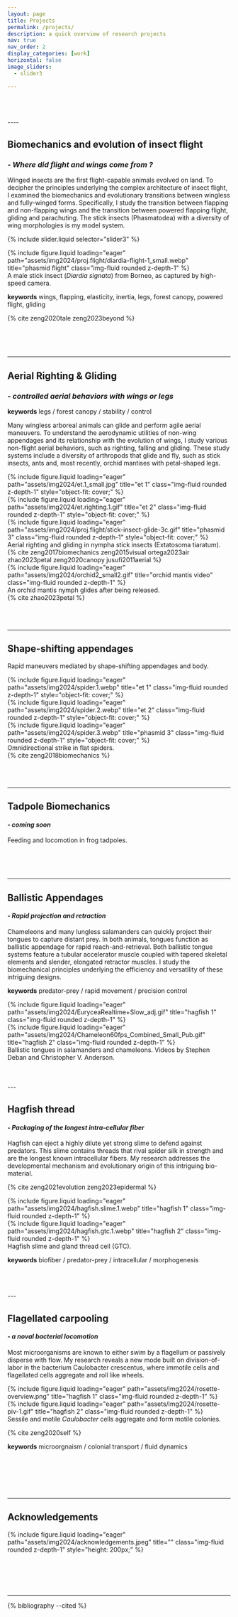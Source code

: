 ```yaml
---
layout: page
title: Projects
permalink: /projects/
description: a quick overview of research projects
nav: true
nav_order: 2
display_categories: [work]
horizontal: false
image_sliders:
  - slider3

---
```


<!-- Empty space separator -->
<div style="height: 50px;"></div>
----

## Biomechanics and evolution of insect flight 
### <em>- Where did flight and wings come from ?</em>

Winged insects are the first flight-capable animals evolved on land. To decipher the principles underlying the complex architecture of insect flight, I examined the biomechanics and evolutionary transitions between wingless and fully-winged forms. Specifically, I study the transition between flapping and non-flapping wings and the transition between powered flapping flight, gliding and parachuting. The stick insects (Phasmatodea) with a diversity of wing morphologies is my model system. 

{% include slider.liquid selector="slider3" %}



<div class="d-flex justify-content-center mt-3">
    <div class="col-md-6">
        {% include figure.liquid loading="eager" path="assets/img2024/proj.flight/diardia-flight-1_small.webp" title="phasmid flight" class="img-fluid rounded z-depth-1" %}
    </div>
</div>
<div class="caption text-center">
    A male stick insect (<em>Diardia signata</em>) from Borneo, as captured by high-speed camera.
</div>

<strong>keywords</strong>
wings, flapping, elasticity, inertia, legs, forest canopy, powered flight, gliding 

{% cite zeng2020tale zeng2023beyond %}


<!-- Empty space separator -->
<div style="height: 50px;"></div>

---- 
## Aerial Righting & Gliding 
### <em>- controlled aerial behaviors with wings or legs</em>

<strong>keywords</strong>
legs / forest canopy / stability / control 

Many wingless arboreal animals can glide and perform agile aerial maneuvers. To understand the aerodynamic utilities of non-wing appendages and its relationship with the evolution of wings, I study various non-flight aerial behaviors, such as righting, falling and gliding. These study systems include a diversity of arthropods that glide and fly, such as stick insects, ants and, most recently, orchid mantises with petal-shaped legs. 



<div class="row">
    <div class="col-md-4 mt-3">
        {% include figure.liquid loading="eager" path="assets/img2024/et.1_small.jpg" title="et 1" class="img-fluid rounded z-depth-1" style="object-fit: cover;" %}
    </div>
    <div class="col-md-4 mt-3">
        {% include figure.liquid loading="eager" path="assets/img2024/et.righting.1.gif" title="et 2" class="img-fluid rounded z-depth-1" style="object-fit: cover;" %}
    </div>
    <div class="col-md-4 mt-3">
        {% include figure.liquid loading="eager" path="assets/img2024/proj.flight/stick-insect-glide-3c.gif" title="phasmid 3" class="img-fluid rounded z-depth-1" style="object-fit: cover;" %}
    </div>
</div>
<div class="caption text-center">
    Aerial righting and gliding in nympha stick insects (Extatosoma tiaratum).
</div>
{% cite zeng2017biomechanics zeng2015visual ortega2023air zhao2023petal zeng2020canopy jusufi2011aerial %}


<div class="d-flex justify-content-center mt-3">
    <div class="col-md-6">
        {% include figure.liquid loading="eager" path="assets/img2024/orchid2_small2.gif" title="orchid mantis video" class="img-fluid rounded z-depth-1" %}
    </div>
</div>
<div class="caption text-center">
    An orchid mantis nymph glides after being released.
</div>
{% cite zhao2023petal  %}



<!-- Empty space separator -->
<div style="height: 50px;"></div>

----
## Shape-shifting appendages 
Rapid maneuvers mediated by shape-shifting appendages and body. 



<div class="row">
    <div class="col-md-4 mt-3">
        {% include figure.liquid loading="eager" path="assets/img2024/spider.1.webp" title="et 1" class="img-fluid rounded z-depth-1" style="object-fit: cover;" %}
    </div>
    <div class="col-md-4 mt-3">
        {% include figure.liquid loading="eager" path="assets/img2024/spider.2.webp" title="et 2" class="img-fluid rounded z-depth-1" style="object-fit: cover;" %}
    </div>
    <div class="col-md-4 mt-3">
        {% include figure.liquid loading="eager" path="assets/img2024/spider.3.webp" title="phasmid 3" class="img-fluid rounded z-depth-1" style="object-fit: cover;" %}
    </div>
</div>
<div class="caption text-center">
    Omnidirectional strike in flat spiders.
</div>
{% cite zeng2018biomechanics  %}



<!-- Empty space separator -->
<div style="height: 50px;"></div>

---
## Tadpole Biomechanics 
#### <em> - coming soon </em>

Feeding and locomotion in frog tadpoles. 


<!-- Empty space separator -->
<div style="height: 50px;"></div>


---
## Ballistic Appendages 
#### <em> - Rapid projection and retraction </em>

Chameleons and many lungless salamanders can quickly project their tongues to capture distant prey. In both animals, tongues function as ballistic appendage for rapid reach-and-retrieval. Both ballistic tongue systems feature a tubular accelerator muscle coupled with tapered skeletal elements and slender, elongated retractor muscles. I study the biomechanical principles underlying the efficiency and versatility of these intriguing designs. 

<strong>keywords</strong>
predator-prey / rapid movement / precision control 


<div class="row">
    <div class="col-md-6 mt-3">
        {% include figure.liquid loading="eager" path="assets/img2024/EuryceaRealtime+Slow_adj.gif" title="hagfish 1" class="img-fluid rounded z-depth-1" %}
    </div>
    <div class="col-md-6 mt-3">
        {% include figure.liquid loading="eager" path="assets/img2024/Chameleon60fps_Combined_Small_Pub.gif" title="hagfish 2" class="img-fluid rounded z-depth-1" %}
    </div>
</div>
<div class="caption text-center">
    Ballistic tongues in salamanders and chameleons. Videos by Stephen Deban and Christopher V. Anderson. 
</div>




<!-- Empty space separator -->
<div style="height: 50px;"></div>
---

## Hagfish thread 
#### <em> - Packaging of the longest intra-cellular fiber </em>

Hagfish can eject a highly dilute yet strong slime to defend against predators. This slime contains threads that rival spider silk in strength and are the longest known intracellular fibers. My research addresses the developmental mechanism and evolutionary origin of this intriguing bio-material. 

{% cite zeng2021evolution zeng2023epidermal %}

<div class="row">
    <div class="col-md-8 mt-3">
        {% include figure.liquid loading="eager" path="assets/img2024/hagfish.slime.1.webp" title="hagfish 1" class="img-fluid rounded z-depth-1" %}
    </div>
    <div class="col-md-4 mt-3">
        {% include figure.liquid loading="eager" path="assets/img2024/hagfish.gtc.1.webp" title="hagfish 2" class="img-fluid rounded z-depth-1" %}
    </div>
</div>
<div class="caption text-center">
    Hagfish slime and gland thread cell (GTC).
</div>


<strong>keywords</strong>
biofiber / predator-prey / intracellular / morphogenesis 



<!-- Empty space separator -->
<div style="height: 50px;"></div>
---

## Flagellated carpooling 
#### <em>- a noval bacterial locomotion</em>

Most microorganisms are known to either swim by a flagellum or passively disperse with flow. My research reveals a new mode built on division-of-labor in the bacterium Caulobacter crescentus, where immotile cells and flagellated cells aggregate and roll like wheels. 


<div class="row">
    <div class="col-md-6 mt-3">
        {% include figure.liquid loading="eager" path="assets/img2024/rosette-overview.png" title="hagfish 1" class="img-fluid rounded z-depth-1" %}
    </div>
    <div class="col-md-6 mt-3">
        {% include figure.liquid loading="eager" path="assets/img2024/rosette-piv-1.gif" title="hagfish 2" class="img-fluid rounded z-depth-1" %}
    </div>
</div>
<div class="caption text-center">
    Sessile and motile <em>Caulobacter</em> cells aggregate and form motile colonies.
</div>

{% cite zeng2020self %}


<strong>keywords</strong>
microorgnaism / colonial transport / fluid dynamics 


<!-- Empty space separator -->
<div style="height: 80px;"></div>

---
## Acknowledgements 

<div class="d-flex justify-content-center mt-3">
    {% include figure.liquid loading="eager" path="assets/img2024/acknowledgements.jpeg" title="" class="img-fluid rounded z-depth-1" style="height: 200px;" %}
</div>



<!-- Empty space separator -->
<div style="height: 80px;"></div>

---
{% bibliography --cited %}

